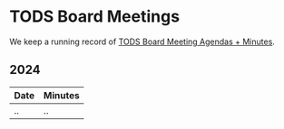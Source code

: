 # TODS Board Meetings

We keep a running record of [TODS Board Meeting Agendas + Minutes](https://docs.google.com/document/d/1Y76UMxpnR0vQm2F8s02s8gIYr7JyHNFOX-lSFQheC8Q/edit?usp=sharing).

## 2024

| **Date** | **Minutes** |
| -------- | ---------- |
| .. | .. |
